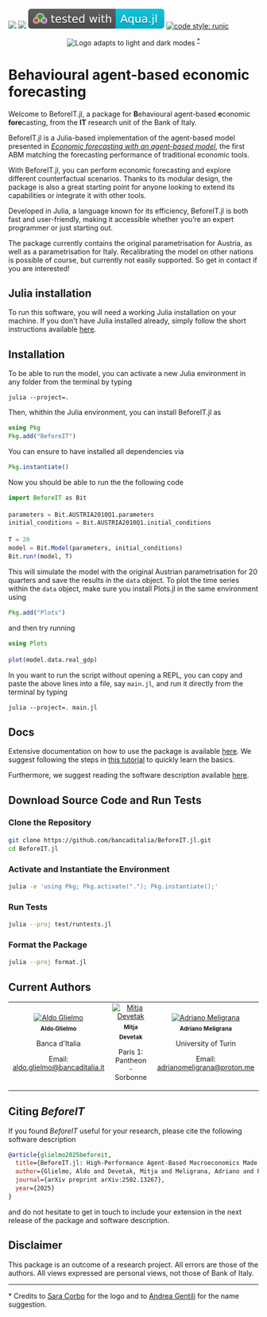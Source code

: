 
[![](https://img.shields.io/badge/docs-stable-blue.svg)](https://bancaditalia.github.io/BeforeIT.jl/stable/)
[![](https://img.shields.io/badge/docs-dev-blue.svg)](https://bancaditalia.github.io/BeforeIT.jl/dev/)
[![Aqua QA](https://raw.githubusercontent.com/JuliaTesting/Aqua.jl/master/badge.svg)](https://github.com/JuliaTesting/Aqua.jl)
[![code style: runic](https://img.shields.io/badge/code_style-%E1%9A%B1%E1%9A%A2%E1%9A%BE%E1%9B%81%E1%9A%B2-black)](https://github.com/fredrikekre/Runic.jl)

<div align='center'>
<picture>
  <source media="(prefers-color-scheme: dark)" srcset="https://raw.githubusercontent.com/bancaditalia/BeforeIT.jl/main/docs/logo/logo_white_text.png">
  <source media="(prefers-color-scheme: light)" srcset="https://raw.githubusercontent.com/bancaditalia/BeforeIT.jl/main/docs/logo/logo_black_text.png">
  <img alt="Logo adapts to light and dark modes" src="https://raw.githubusercontent.com/bancaditalia/BeforeIT.jl/main/docs/logo/logo_black_text.png" width="500">
</picture>
<sup><a href="#footnote-1">*</a></sup>
</div>

# Behavioural agent-based economic forecasting

Welcome to BeforeIT.jl, a package for **B**ehavioural agent-based **e**conomic **fore**casting,
from the **IT** research unit of the Bank of Italy.

BeforeIT.jl is a Julia-based implementation of the agent-based model presented in 
[_Economic forecasting with an agent-based model_](https://www.sciencedirect.com/science/article/pii/S0014292122001891),
the first ABM matching the forecasting performance of traditional economic tools.

With BeforeIT.jl, you can perform economic forecasting and explore different counterfactual scenarios.
Thanks to its modular design, the package is also a great starting point for anyone looking to extend its
capabilities or integrate it with other tools.

Developed in Julia, a language known for its efficiency, BeforeIT.jl is both fast and user-friendly,
making it accessible whether you’re an expert programmer or just starting out.

The package currently contains the original parametrisation for Austria, as well as a parametrisation for Italy.
Recalibrating the model on other nations is possible of course, but currently not easily supported.
So get in contact if you are interested!

## Julia installation

To run this software, you will need a working Julia installation on your machine.
If you don't have Julia installed already, simply follow the short instructions
available [here](https://julialang.org/downloads/).

## Installation

To be able to run the model, you can activate a new Julia environment in any folder from the terminal by typing

```
julia --project=.
```

Then, whithin the Julia environment, you can install BeforeIT.jl as

```julia
using Pkg
Pkg.add("BeforeIT")
```

You can ensure to have installed all dependencies via

```julia
Pkg.instantiate()
```

Now you should be able to run the the following code

```julia
import BeforeIT as Bit

parameters = Bit.AUSTRIA2010Q1.parameters
initial_conditions = Bit.AUSTRIA2010Q1.initial_conditions

T = 20
model = Bit.Model(parameters, initial_conditions)
Bit.run!(model, T)
```

This will simulate the model with the original Austrian parametrisation for 20 quarters and save the results in the `data` object.
To plot the time series within the `data` object, make sure you install Plots.jl in the same environment using

```julia
Pkg.add("Plots")
```

and then try running

```julia
using Plots

plot(model.data.real_gdp)
```

In you want to run the script without opening a REPL, you can copy and paste the above lines into a file,
say `main.jl`, and run it directly from the terminal by typing

```
julia --project=. main.jl
```


## Docs

Extensive documentation on how to use the package is available [here](https://bancaditalia.github.io/BeforeIT.jl/dev/).
We suggest following the steps in [this tutorial](https://bancaditalia.github.io/BeforeIT.jl/dev/examples/basic_example.html) to quickly learn the basics.

Furthermore, we suggest reading the software description available [here](https://arxiv.org/abs/2502.13267).

## Download Source Code and Run Tests

### Clone the Repository
```bash
git clone https://github.com/bancaditalia/BeforeIT.jl.git
cd BeforeIT.jl
```

### Activate and Instantiate the Environment
```bash
julia -e 'using Pkg; Pkg.activate("."); Pkg.instantiate();'
```

### Run Tests
```bash
julia --proj test/runtests.jl
```

### Format the Package
```bash
julia --proj format.jl
```

## Current Authors


<table>
  <tr>
    <td align="center">
      <a href="https://github.com/aldoglielmo">
        <img src="https://avatars.githubusercontent.com/aldoglielmo" width="100px;" alt="Aldo Glielmo"/><br />
        <sub><b>Aldo Glielmo</b></sub>
      </a><br />
      <p>Banca d'Italia </p>
      <p>Email: <a href="mailto:aldo.glielmo@bancaditalia.it:">aldo.glielmo@bancaditalia.it</a></p>
    </td>
    <td align="center">
      <a href="https://devetak.github.io/">
        <img src="https://avatars.githubusercontent.com/Devetak" width="100px;" alt="Mitja Devetak"/><br />
        <sub><b>Mitja Devetak</b></sub>
      </a><br />
      <p>Paris 1: Pantheon - Sorbonne</p>
    </td>
  <td align="center">
      <a href="https://github.com/Tortar">
        <img src="https://avatars.githubusercontent.com/Tortar" width="100px;" alt="Adriano Meligrana"/><br />
        <sub><b>Adriano Meligrana</b></sub>
      </a><br />
      <p>University of Turin</p>
      <p>Email: <a href="mailto:adrianomeligrana@proton.me:">adrianomeligrana@proton.me</a></p>
    </td>
  </tr>
</table>

## Citing _BeforeIT_

If you found _BeforeIT_ useful for your research, please cite the following software description

```bib
@article{glielmo2025beforeit,
  title={BeforeIT.jl: High-Performance Agent-Based Macroeconomics Made Easy},
  author={Glielmo, Aldo and Devetak, Mitja and Meligrana, Adriano and Poledna, Sebastian},
  journal={arXiv preprint arXiv:2502.13267},
  year={2025}
}
```

and do not hesitate to get in touch to include your extension in the next release of the package and software description.

## Disclaimer

This package is an outcome of a research project. All errors are those of
the authors. All views expressed are personal views, not those of Bank of Italy.

---

<p id="footnote-1">
* Credits to <a href="https://www.bankit.art/people/sara-corbo">Sara Corbo</a>  for the logo and to <a href="https://www.bankit.art/people/andrea-gentili">Andrea Gentili</a> for the name suggestion.
</p>
